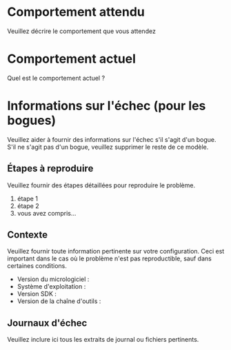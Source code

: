 #  Comportement attendu

Veuillez décrire le comportement que vous attendez

#  Comportement actuel

Quel est le comportement actuel ?

#  Informations sur l'échec (pour les bogues)

Veuillez aider à fournir des informations sur l'échec s'il s'agit d'un bogue. S'il ne s'agit pas d'un bogue, veuillez supprimer le reste de ce modèle.

##  Étapes à reproduire

Veuillez fournir des étapes détaillées pour reproduire le problème.

1. étape 1
2. étape 2
3. vous avez compris...

##  Contexte

Veuillez fournir toute information pertinente sur votre configuration. Ceci est important dans le cas où le problème n'est pas reproductible, sauf dans certaines conditions.

* Version du micrologiciel :
* Système d'exploitation :
* Version SDK :
* Version de la chaîne d'outils :

##  Journaux d'échec

Veuillez inclure ici tous les extraits de journal ou fichiers pertinents.
